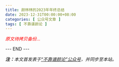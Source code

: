 ```yaml
---
title: 颜林林的2023年年终总结
date: 2023-12-31T00:00:00+08:00
categories: [ 公众号文章 ]
tags: [ 不靠谱颜论 ]
---
```


<font color=red><i>原文待拷贝备份...</i></font>

<div class="p-5 text-center">--- END ---</div>

<i><b>注：</b>本文首发表于[“不靠谱颜论”公众号](https://mp.weixin.qq.com/s/t_0fvas2SOvfIpXMeX4Fcg)，并同步至本站。</i>
